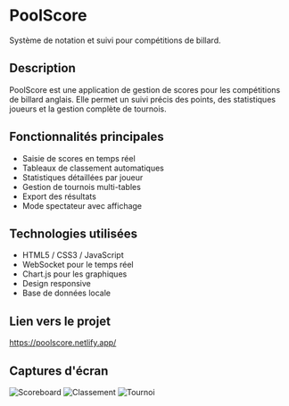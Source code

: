 # PoolScore

Système de notation et suivi pour compétitions de billard.

## Description
PoolScore est une application de gestion de scores pour les compétitions de billard anglais. Elle permet un suivi précis des points, des statistiques joueurs et la gestion complète de tournois.

## Fonctionnalités principales
- Saisie de scores en temps réel
- Tableaux de classement automatiques
- Statistiques détaillées par joueur
- Gestion de tournois multi-tables
- Export des résultats
- Mode spectateur avec affichage

## Technologies utilisées
- HTML5 / CSS3 / JavaScript
- WebSocket pour le temps réel
- Chart.js pour les graphiques
- Design responsive
- Base de données locale

## Lien vers le projet
https://poolscore.netlify.app/

## Captures d'écran
![Scoreboard](./screenshots/scoreboard.png)
![Classement](./screenshots/ranking.png)
![Tournoi](./screenshots/tournament.png)
